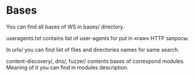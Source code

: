 # Bases

You can find all bases of WS in bases/ directory.

useragents.txt contains list of user-agents for put in «raw» HTTP запросы.

In urls/ you can find list of files and directories names for same search.

content-discovery/, dns/, fuzzer/ contents bases of correspond modules. Meaning of it you can find in modules description.

